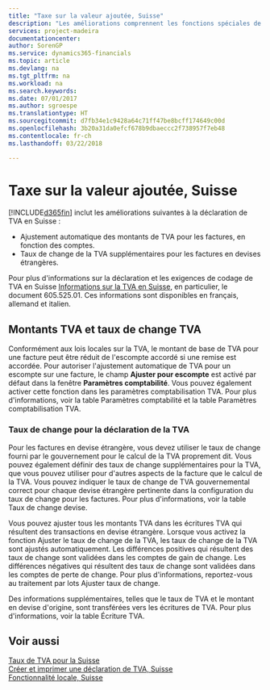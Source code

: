 ```yaml
---
title: "Taxe sur la valeur ajoutée, Suisse"
description: "Les améliorations comprennent les fonctions spéciales de déclaration de TVA en Suisse."
services: project-madeira
documentationcenter: 
author: SorenGP
ms.service: dynamics365-financials
ms.topic: article
ms.devlang: na
ms.tgt_pltfrm: na
ms.workload: na
ms.search.keywords: 
ms.date: 07/01/2017
ms.author: sgroespe
ms.translationtype: HT
ms.sourcegitcommit: d7fb34e1c9428a64c71ff47be8bcff174649c00d
ms.openlocfilehash: 3b20a31da0efcf678b9dbaeccc2f738957f7eb48
ms.contentlocale: fr-ch
ms.lasthandoff: 03/22/2018

---
```

# <a name="swiss-value-added-tax"></a>Taxe sur la valeur ajoutée, Suisse
[!INCLUDE[d365fin](../../includes/d365fin_md.md)] inclut les améliorations suivantes à la déclaration de TVA en Suisse :  

- Ajustement automatique des montants de TVA pour les factures, en fonction des comptes.  
- Taux de change de la TVA supplémentaires pour les factures en devises étrangères.  

Pour plus d'informations sur la déclaration et les exigences de codage de TVA en Suisse [Informations sur la TVA en Suisse](http://www.estv.admin.ch/mwst/dokumentation/00130/00947/00948/index.html?lang=fr), en particulier, le document 605.525.01. Ces informations sont disponibles en français, allemand et italien.  

## <a name="vat-amounts-and-vat-exchange-rates"></a>Montants TVA et taux de change TVA  
Conformément aux lois locales sur la TVA, le montant de base de TVA pour une facture peut être réduit de l'escompte accordé si une remise est accordée. Pour autoriser l'ajustement automatique de TVA pour un escompte sur une facture, le champ **Ajuster pour escompte** est activé par défaut dans la fenêtre **Paramètres comptabilité**. Vous pouvez également activer cette fonction dans les paramètres comptabilisation TVA. Pour plus d'informations, voir la table Paramètres comptabilité et la table Paramètres comptabilisation TVA.  

### <a name="currency-exchange-rates-for-vat-reporting"></a>Taux de change pour la déclaration de la TVA  
Pour les factures en devise étrangère, vous devez utiliser le taux de change fourni par le gouvernement pour le calcul de la TVA proprement dit. Vous pouvez également définir des taux de change supplémentaires pour la TVA, que vous pouvez utiliser pour d'autres aspects de la facture que le calcul de la TVA. Vous pouvez indiquer le taux de change de TVA gouvernemental correct pour chaque devise étrangère pertinente dans la configuration du taux de change pour les factures. Pour plus d'informations, voir la table Taux de change devise.  

Vous pouvez ajuster tous les montants TVA dans les écritures TVA qui résultent des transactions en devise étrangère. Lorsque vous activez la fonction Ajuster le taux de change de la TVA, les taux de change de la TVA sont ajustés automatiquement. Les différences positives qui résultent des taux de change sont validées dans les comptes de gain de change. Les différences négatives qui résultent des taux de change sont validées dans les comptes de perte de change. Pour plus d'informations, reportez-vous au traitement par lots Ajuster taux de change.  

Des informations supplémentaires, telles que le taux de TVA et le montant en devise d'origine, sont transférées vers les écritures de TVA. Pour plus d'informations, voir la table Écriture TVA.  

## <a name="see-also"></a>Voir aussi  
 [Taux de TVA pour la Suisse](vat-rates-for-switzerland.md)   
 [Créer et imprimer une déclaration de TVA, Suisse](how-to-create-and-print-a-swiss-vat-statement.md)   
 [Fonctionnalité locale, Suisse](switzerland-local-functionality.md)   


